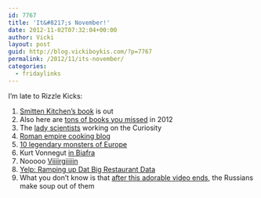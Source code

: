 ```yaml
---
id: 7767
title: 'It&#8217;s November!'
date: 2012-11-02T07:32:04+00:00
author: Vicki
layout: post
guid: http://blog.vickiboykis.com/?p=7767
permalink: /2012/11/its-november/
categories:
  - fridaylinks
---
```

I&#8217;m late to Rizzle Kicks:



  1. <span style="line-height: 13px;"><a href="http://thehairpin.com/2012/10/smitten-kitchens-deb-perelman-on-meat-champagne-and-the-secrets-of-qvc" target="_blank">Smitten Kitchen&#8217;s book</a> is out</span>
  2. <span style="line-height: 13px;">Also here are <a href="http://www.goodreads.com/choiceawards/best-books-2012" target="_blank">tons of books you missed</a> in 2012</span>
  3. <span style="line-height: 13px;">The <a href="http://www.reddit.com/r/TwoXChromosomes/comments/12asdq/were_lady_scientists_and_engineers_working_on_the/" target="_blank">lady scientists</a> working on the Curiosity </span>
  4. <a href="http://pass-the-garum.blogspot.co.uk/" target="_blank"><span style="line-height: 13px;">Roman empire cooking blog</span></a>
  5. <a href="http://www.mentalfloss.com/blogs/archives/144134" target="_blank"><span style="line-height: 13px;">10 legendary monsters of Europe</span></a>
  6. <span style="line-height: 13px;">Kurt Vonnegut <a href="http://journeytoforever.org/rrlib/biafra.html" target="_blank">in Biafra</a></span>
  7. <span style="line-height: 13px;">Nooooo <a href="http://business.time.com/2012/10/25/why-an-airline-that-travelers-love-is-failing/" target="_blank">Viiiirgiiiiin</a></span>
  8. <a href="http://www.buzzfeed.com/rachelysanders/yelp-tries-to-get-into-the-menu-business" target="_blank">Yelp: Ramping up Dat Big Restaurant Data</a>
  9. What you don&#8217;t know is that <a href="http://www.buzzfeed.com/catesish/a-very-patient-fennec-fox" target="_blank">after this adorable video ends</a>, the Russians make soup out of them